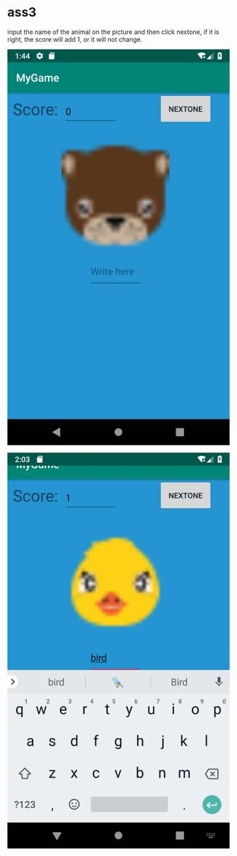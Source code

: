 # ass3
input the name of the animal on the picture and then click nextone, if it is right, the score will add 1, or it will not change.

![image](https://github.com/cdhappy/ass3/blob/master/Screenshot_1551750283.png)


![image](https://github.com/cdhappy/ass3/blob/master/Screenshot_1551751393.png)
